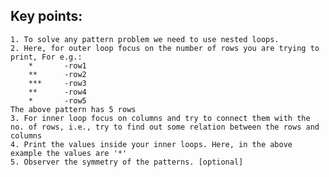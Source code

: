 ## Key points:

    1. To solve any pattern problem we need to use nested loops.
    2. Here, for outer loop focus on the number of rows you are trying to print, For e.g.:
        *       -row1
        **      -row2
        ***     -row3
        **      -row4
        *       -row5
    The above pattern has 5 rows
    3. For inner loop focus on columns and try to connect them with the no. of rows, i.e., try to find out some relation between the rows and columns
    4. Print the values inside your inner loops. Here, in the above example the values are '*'
    5. Observer the symmetry of the patterns. [optional]
